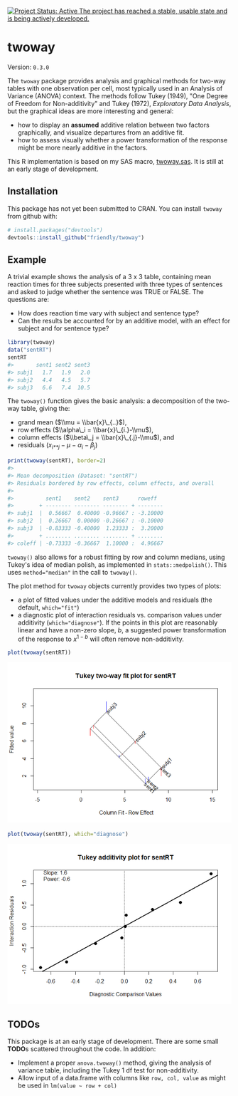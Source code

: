 
[![Project Status: Active The project has reached a stable, usable state and is being actively developed.](https://www.repostatus.org/badges/latest/active.svg)](https://www.repostatus.org/#active)

<!-- [![Licence](https://img.shields.io/badge/licence-GPL--3-blue.svg)](https://www.gnu.org/licenses/gpl-3.0.en.html) -->
<!-- README.md is generated from README.Rmd. Please edit that file -->
twoway
======

Version: `0.3.0`

The `twoway` package provides analysis and graphical methods for two-way tables with one observation per cell, most typically used in an Analysis of Variance (ANOVA) context. The methods follow Tukey (1949), "One Degree of Freedom for Non-additivity" and Tukey (1972), *Exploratory Data Analysis*, but the graphical ideas are more interesting and general:

-   how to display an **assumed** additive relation between two factors graphically, and visualize departures from an additive fit.
-   how to assess visually whether a power transformation of the response might be more nearly additive in the factors.

This R implementation is based on my SAS macro, [twoway.sas](http://www.datavis.ca/sasmac/twoway.html). It is still at an early stage of development.

Installation
------------

This package has not yet been submitted to CRAN. You can install `twoway` from github with:

``` r
# install.packages("devtools")
devtools::install_github("friendly/twoway")
```

Example
-------

A trivial example shows the analysis of a 3 x 3 table, containing mean reaction times for three subjects presented with three types of sentences and asked to judge whether the sentence was TRUE or FALSE. The questions are:

-   How does reaction time vary with subject and sentence type?
-   Can the results be accounted for by an additive model, with an effect for subject and for sentence type?

``` r
library(twoway)
data("sentRT")
sentRT
#>       sent1 sent2 sent3
#> subj1   1.7   1.9   2.0
#> subj2   4.4   4.5   5.7
#> subj3   6.6   7.4  10.5
```

The `twoway()` function gives the basic analysis: a decomposition of the two-way table, giving the:

-   grand mean ($\\mu = \\bar{x}\_{..}$),
-   row effects ($\\alpha\_i = \\bar{x}\_{i.}-\\mu$),
-   column effects ($\\beta\_j = \\bar{x}\_{.j}-\\mu$), and
-   residuals (*x*<sub>*i**j*</sub> − *μ* − *α*<sub>*i*</sub> − *β*<sub>*j*</sub>)

``` r
print(twoway(sentRT), border=2)
#> 
#> Mean decomposition (Dataset: "sentRT")
#> Residuals bordered by row effects, column effects, and overall
#> 
#>          sent1    sent2    sent3      roweff  
#>        + -------- -------- -------- + --------
#> subj1  |  0.56667  0.40000 -0.96667 : -3.10000
#> subj2  |  0.26667  0.00000 -0.26667 : -0.10000
#> subj3  | -0.83333 -0.40000  1.23333 :  3.20000
#>        + ........ ........ ........ + ........
#> coleff | -0.73333 -0.36667  1.10000 :  4.96667
```

`twoway()` also allows for a robust fitting by row and column medians, using Tukey's idea of median polish, as implemented in `stats::medpolish()`. This uses `method="median"` in the call to `twoway()`.

The plot method for `twoway` objects currently provides two types of plots:

-   a plot of fitted values under the additive models and residuals (the default, `which="fit"`)
-   a diagnostic plot of interaction residuals vs. comparison values under additivity (`which="diagnose"`). If the points in this plot are reasonably linear and have a non-zero slope, *b*, a suggested power transformation of the response to *x*<sup>1 − *b*</sup> will often remove non-additivity.

``` r
plot(twoway(sentRT))
```

![](README-ex1-plot-1.png)

``` r
plot(twoway(sentRT), which="diagnose")
```

![](README-ex1-plot2-1.png)

TODOs
-----

This package is at an early stage of development. There are some small **TODO**s scattered throughout the code. In addition:

-   Implement a proper `anova.twoway()` method, giving the analysis of variance table, including the Tukey 1 df test for non-additivity.
-   Allow input of a data.frame with columns like `row, col, value` as might be used in `lm(value ~ row + col)`

